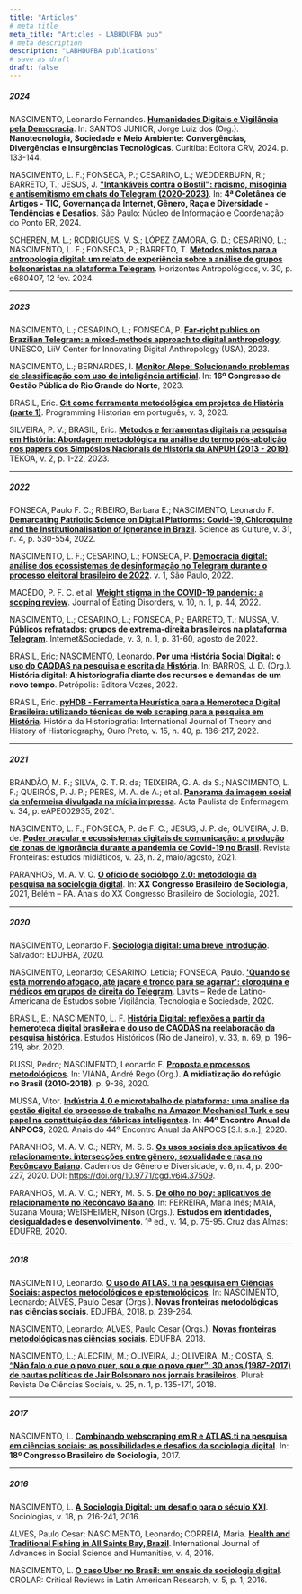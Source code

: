 ```yaml
---
title: "Articles"
# meta title
meta_title: "Articles - LABHDUFBA pub"
# meta description
description: "LABHDUFBA publications"
# save as draft
draft: false
---
```


##### 2024

NASCIMENTO, Leonardo Fernandes. **[Humanidades Digitais e Vigilância pela Democracia](https://drive.google.com/file/d/11jYi4dSKf3qigI05A1KGYv9Y9-sCvmE0/view)**. In: SANTOS JUNIOR, Jorge Luiz dos (Org.). **Nanotecnologia, Sociedade e Meio Ambiente: Convergências, Divergências e Insurgências Tecnológicas**. Curitiba: Editora CRV, 2024. p. 133-144.

NASCIMENTO, L. F.; FONSECA, P.; CESARINO, L.; WEDDERBURN, R.; BARRETO, T.; JESUS, J. **["Intankáveis contra o Bostil": racismo, misoginia e antisemitismo em chats do Telegram (2020-2023)](https://cgi.br/media/docs/publicacoes/1/20240522075208/4-coletanea-artigos-tic-governanca-genero-raca-diversidade.pdf)**. In: **4ª Coletânea de Artigos - TIC, Governança da Internet, Gênero, Raça e Diversidade - Tendências e Desafios**. São Paulo: Núcleo de Informação e Coordenação do Ponto BR, 2024.

SCHEREN, M. L.; RODRIGUES, V. S.; LÓPEZ ZAMORA, G. D.; CESARINO, L.; NASCIMENTO, L. F.; FONSECA, P.; BARRETO, T. **[Métodos mistos para a antropologia digital: um relato de experiência sobre a análise de grupos bolsonaristas na plataforma Telegram](https://doi.org/10.1590/1806-9983e680407)**. Horizontes Antropológicos, v. 30, p. e680407, 12 fev. 2024. 

---

##### 2023

NASCIMENTO, L.; CESARINO, L.; FONSECA, P. **[Far-right publics on Brazilian Telegram: a mixed-methods approach to digital anthropology](https://unesdoc.unesco.org/ark:/48223/pf0000384901?fbclid=PAAaYTjUhU1xAsgLh-alU1N9HvzRTb81awgiQH0T9qenpXh2MnLbHahM8SBN8_aem_AXd6ekQU0vVsrNXUiJcN7tXeY_ANUn9_V8mus861IZmIPH4s8H5F-f8ihWLFdq86V9o)**. UNESCO, LiiV Center for Innovating Digital Anthropology (USA), 2023.

NASCIMENTO, L.; BERNARDES, I. **[Monitor Alepe: Solucionando problemas de classificação com uso de inteligência artificial](https://congesp.rn.gov.br/anais/v-16/experiencias-inovadoras-na-gestao-publica/monitor-alepe-solucionando-problemas-de-classificacao-com-uso-de-inteligencia-artificial.pdf)**. In: **16º Congresso de Gestão Pública do Rio Grande do Norte**, 2023.

BRASIL, Eric. **[Git como ferramenta metodológica em projetos de História (parte 1)](https://doi.org/10.46430/phpt0045)**. Programming Historian em português, v. 3, 2023.

SILVEIRA, P. V.; BRASIL, Eric. **[Métodos e ferramentas digitais na pesquisa em História: Abordagem metodológica na análise do termo pós-abolição nos papers dos Simpósios Nacionais de História da ANPUH (2013 - 2019)](https://revistas.unila.edu.br/tekoa/article/download/3780/3299)**. TEKOA, v. 2, p. 1-22, 2023.

------

##### 2022

FONSECA, Paulo F. C.; RIBEIRO, Barbara E.; NASCIMENTO, Leonardo F. **[Demarcating Patriotic Science on Digital Platforms: Covid-19, Chloroquine and the Institutionalisation of Ignorance in Brazil](https://doi.org/10.1080/09505431.2022.2105691)**. Science as Culture, v. 31, n. 4, p. 530-554, 2022.

NASCIMENTO, L. F.; CESARINO, L.; FONSECA, P. **[Democracia digital: análise dos ecossistemas de desinformação no Telegram durante o processo eleitoral brasileiro de 2022](https://internetlab.org.br/wp-content/uploads/2022/08/telegram-01-relatorio-06-1.pdf)**. v. 1, São Paulo, 2022.

MACÊDO, P. F. C. et al. **[Weight stigma in the COVID-19 pandemic: a scoping review](https://link.springer.com/article/10.1186/s40337-022-00563-4)**. Journal of Eating Disorders, v. 10, n. 1, p. 44, 2022.

NASCIMENTO, L.; CESARINO, L.; FONSECA, P.; BARRETO, T.; MUSSA, V. **[Públicos refratados: grupos de extrema-direita brasileiros na plataforma Telegram](https://revista.internetlab.org.br/wp-content/uploads/2023/01/publicos.pdf)**. Internet&Sociedade, v. 3, n. 1, p. 31-60, agosto de 2022.

BRASIL, Eric; NASCIMENTO, Leonardo. **[Por uma História Social Digital: o uso do CAQDAS na pesquisa e escrita da História](https://www.amazon.com.br/História-digital-historiografia-recursos-demandas-ebook/dp/B0B5Y63944/ref=sr_1_1)**. In: BARROS, J. D. (Org.). **História digital: A historiografia diante dos recursos e demandas de um novo tempo**. Petrópolis: Editora Vozes, 2022.

BRASIL, Eric. **[pyHDB - Ferramenta Heurística para a Hemeroteca Digital Brasileira: utilizando técnicas de web scraping para a pesquisa em História](https://doi.org/10.15848/hh.v15i40.1904)**. História da Historiografia: International Journal of Theory and History of Historiography, Ouro Preto, v. 15, n. 40, p. 186-217, 2022.

------

##### 2021

BRANDÃO, M. F.; SILVA, G. T. R. da; TEIXEIRA, G. A. da S.; NASCIMENTO, L. F.; QUEIRÓS, P. J. P.; PERES, M. A. de A.; et al. **[Panorama da imagem social da enfermeira divulgada na mídia impressa](https://doi.org/10.37689/acta-ape/2021AO002935)**. Acta Paulista de Enfermagem, v. 34, p. eAPE002935, 2021.

NASCIMENTO, L. F.; FONSECA, P. de F. C.; JESUS, J. P. de; OLIVEIRA, J. B. de. **[Poder oracular e ecossistemas digitais de comunicação: a produção de zonas de ignorância durante a pandemia de Covid-19 no Brasil](https://revistas.unisinos.br/index.php/fronteiras/article/view/22620)**. Revista Fronteiras: estudos midiáticos, v. 23, n. 2, maio/agosto, 2021.

PARANHOS, M. A. V. O. **[O ofício de sociólogo 2.0: metodologia da pesquisa na sociologia digital](https://www.sbs2021.sbsociologia.com.br/atividade/view?q=YToyOntzOjY6InBhcmFtcyI7czozNToiYToxOntzOjEyOiJJRF9BVElWSURBREUiO3M6MjoiNDYiO30iO3M6MToiaCI7czozMjoiMzFjOTFkNDAzMDBmMTQyMWE0MWRiZWM4NjQ4ZTUyYTkiO30%3D&ID_ATIVIDADE=46)**. In: **XX Congresso Brasileiro de Sociologia**, 2021, Belém – PA. Anais do XX Congresso Brasileiro de Sociologia, 2021.

------

##### 2020

NASCIMENTO, Leonardo F. **[Sociologia digital: uma breve introdução](https://repositorio.ufba.br/bitstream/ri/32746/5/SociologiaDigitalPDF.pdf)**. Salvador: EDUFBA, 2020.

NASCIMENTO, Leonardo; CESARINO, Letícia; FONSECA, Paulo. **['Quando se está morrendo afogado, até jacaré é tronco para se agarrar': cloroquina e médicos em grupos de direita do Telegram](https://lavits.org/lavits_covid19_22-quando-se-esta-morrendo-afogado-ate-jacare-e-tronco-para-se-agarrar1-cloroquina-e-medicos-em-grupos-de-direita-do-telegram/)**. Lavits – Rede de Latino-Americana de Estudos sobre Vigilância, Tecnologia e Sociedade, 2020.

BRASIL, E.; NASCIMENTO, L. F. **[História Digital: reflexões a partir da hemeroteca digital brasileira e do uso de CAQDAS na reelaboração da pesquisa histórica](https://www.scielo.br/j/eh/a/XNJJWhFFzPKdkhF6cyj5BJv/?lang=pt)**. Estudos Históricos (Rio de Janeiro), v. 33, n. 69, p. 196–219, abr. 2020.

RUSSI, Pedro; NASCIMENTO, Leonardo F. **[Proposta e processos metodológicos](https://portalantigo.ipea.gov.br/agencia/images/stories/PDFs/livros/livros/200824_lv_199651_midiatizacao_web.PDF#page=11)**. In: VIANA, André Rego (Org.). **A midiatização do refúgio no Brasil (2010-2018)**. p. 9-36, 2020.

MUSSA, Vítor. **[Indústria 4.0 e microtabalho de plataforma: uma análise da gestão digital do processo de trabalho na Amazon Mechanical Turk e seu papel na constituição das fábricas inteligentes](https://www.anpocs2020.sinteseeventos.com.br/trabalho/view?ID_TRABALHO=3347)**. In: **44º Encontro Anual da ANPOCS**, 2020. Anais do 44º Encontro Anual da ANPOCS [S.l: s.n.], 2020.

PARANHOS, M. A. V. O.; NERY, M. S. S. **[Os usos sociais dos aplicativos de relacionamento: intersecções entre gênero, sexualidade e raça no Recôncavo Baiano](https://periodicos.ufba.br/index.php/cadgendiv/article/view/37509)**. Cadernos de Gênero e Diversidade, v. 6, n. 4, p. 200-227, 2020. DOI: https://doi.org/10.9771/cgd.v6i4.37509.

PARANHOS, M. A. V. O.; NERY, M. S. S. **[De olho no boy: aplicativos de relacionamento no Recôncavo Baiano](https://ufrb.edu.br/editora/titulos-publicados)**. In: FERREIRA, Maria Inês; MAIA, Suzana Moura; WEISHEIMER, Nilson (Orgs.). **Estudos em identidades, desigualdades e desenvolvimento**. 1ª ed., v. 14, p. 75-95. Cruz das Almas: EDUFRB, 2020.

------

##### 2018

NASCIMENTO, Leonardo. **[O uso do ATLAS. ti na pesquisa em Ciências Sociais: aspectos metodológicos e epistemológicos](https://www.researchgate.net/profile/Paulo-Cesar-Alves/publication/329629698_Novas_fronteiras_metodologicas_nas_ciencias_sociais/links/628fe8eb6886635d5ca5df7a/Novas-fronteiras-metodologicas-nas-ciencias-sociais.pdf#page=239)**. In: NASCIMENTO, Leonardo; ALVES, Paulo Cesar (Orgs.). **Novas fronteiras metodológicas nas ciências sociais**. EDUFBA, 2018. p. 239-264.

NASCIMENTO, Leonardo; ALVES, Paulo Cesar (Orgs.). **[Novas fronteiras metodológicas nas ciências sociais](https://www.researchgate.net/publication/329629698_Novas_fronteiras_metodologicas_nas_ciencias_sociais)**. EDUFBA, 2018.

NASCIMENTO, L.; ALECRIM, M.; OLIVEIRA, J.; OLIVEIRA, M.; COSTA, S. **[“Não falo o que o povo quer, sou o que o povo quer”: 30 anos (1987-2017) de pautas políticas de Jair Bolsonaro nos jornais brasileiros](https://www.revistas.usp.br/plural/article/view/149019/146180)**. Plural: Revista De Ciências Sociais, v. 25, n. 1, p. 135-171, 2018.

------

##### 2017

NASCIMENTO, L. **[Combinando webscraping em R e ATLAS.ti na pesquisa em ciências sociais: as possibilidades e desafios da sociologia digital](https://www.researchgate.net/publication/317343570_Combinando_webscraping_em_R_e_ATLASti_na_pesquisa_em_ciencias_sociais_as_possibilidades_e_desafios_da_sociologia_digital)**. In: **18º Congresso Brasileiro de Sociologia**, 2017.

------

##### 2016

NASCIMENTO, L. **[A Sociologia Digital: um desafio para o século XXI](https://www.scielo.br/j/soc/a/y9gtcQSrjjXVyRfryrKpXBk/?format=pdf&lang=pt)**. Sociologias, v. 18, p. 216-241, 2016.

ALVES, Paulo Cesar; NASCIMENTO, Leonardo; CORREIA, Maria. **[Health and Traditional Fishing in All Saints Bay, Brazil](https://www.researchgate.net/publication/300442303_Health_and_Traditional_Fishing_in_All_Saints_Bay_Brazil)**. International Journal of Advances in Social Science and Humanities, v. 4, 2016.

NASCIMENTO, L. **[O caso Uber no Brasil: um ensaio de sociologia digital](https://www.crolar.org/index.php/crolar/article/view/253/pdf)**. CROLAR: Critical Reviews in Latin American Research, v. 5, p. 1, 2016.